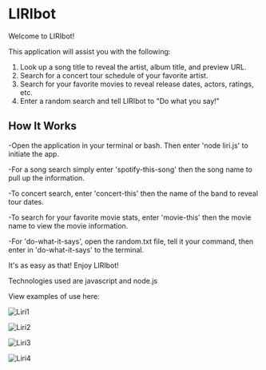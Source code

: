 # LIRIbot

Welcome to LIRIbot!

This application will assist you with the following:

1. Look up a song title to reveal the artist, album title, and preview URL.
2. Search for a concert tour schedule of your favorite artist.
3. Search for your favorite movies to reveal release dates, actors, ratings, etc.
4. Enter a random search and tell LIRIbot to "Do what you say!"

## How It Works

-Open the application in your terminal or bash. Then enter 'node liri.js' to initiate the app.

-For a song search simply enter 'spotify-this-song' then the song name to pull up the information.

-To concert search, enter 'concert-this' then the name of the band to reveal tour dates.

-To search for your favorite movie stats, enter 'movie-this' then the movie name to view the movie information.

-For 'do-what-it-says', open the random.txt file, tell it your command, then enter in 'do-what-it-says' to the terminal.

It's as easy as that! Enjoy LIRIbot!

Technologies used are javascript and node.js

View examples of use here:

![Liri1](https://user-images.githubusercontent.com/53287044/74381464-bd0fdf80-4da8-11ea-8d38-85755a53f5cf.jpg)

![Liri2](https://user-images.githubusercontent.com/53287044/74381475-c00ad000-4da8-11ea-93dc-0fb25c394a07.jpg)

![Liri3](https://user-images.githubusercontent.com/53287044/74381479-c26d2a00-4da8-11ea-9aeb-6875c3e02f91.jpg)

![Liri4](https://user-images.githubusercontent.com/53287044/74381485-c5681a80-4da8-11ea-946f-b1beb8d7ac6b.jpg)
